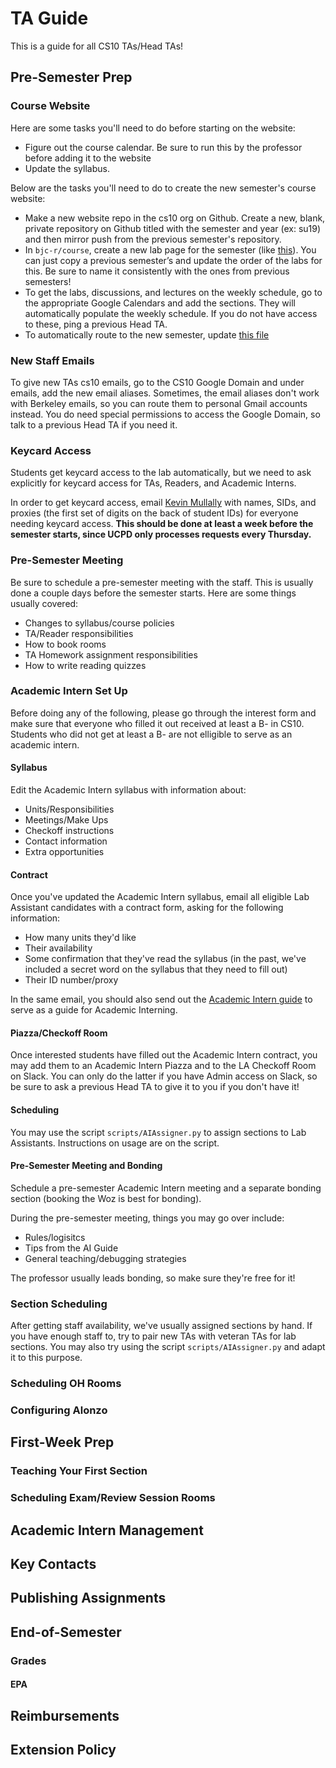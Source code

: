 # TA Guide
This is a guide for all CS10 TAs/Head TAs!

## Pre-Semester Prep
### Course Website
Here are some tasks you'll need to do before starting on the website:
* Figure out the course calendar. Be sure to run this by the professor before adding it to the website
* Update the syllabus.

Below are the tasks you'll need to do to create the new semester's course website:
* Make a new website repo in the cs10 org on Github. Create a new, blank, private repository on Github titled with the semester and year (ex: su19) and then mirror push from the previous semester's repository.
* In `bjc-r/course`, create a new lab page for the semester (like [this](https://beautyjoy.github.io/bjc-r/course/cs10_fa18.html)). You can just copy a previous semester’s and update the order of the labs for this. Be sure to name it consistently with the ones from previous semesters!
* To get the labs, discussions, and lectures on the weekly schedule, go to the appropriate Google Calendars and add the sections. They will automatically populate the weekly schedule. If you do not have access to these, ping a previous Head TA.
* To automatically route to the new semester, update [this file](https://github.com/cs10/cs10.github.io/blob/master/index.html)

### New Staff Emails
To give new TAs cs10 emails, go to the CS10 Google Domain and under emails, add the new email aliases. Sometimes, the email aliases don't work with Berkeley emails, so you can route them to personal Gmail accounts instead. You do need special permissions to access the Google Domain, so talk to a previous Head TA if you need it.

### Keycard Access
Students get keycard access to the lab automatically, but we need to ask explicitly for keycard access for TAs, Readers, and Academic Interns. 

In order to get keycard access, email [Kevin Mullally](mailto:kevinm@berkeley.edu) with names, SIDs, and proxies (the first set of digits on the back of student IDs) for everyone needing keycard access. **This should be done at least a week before the semester starts, since UCPD only processes requests every Thursday.**

### Pre-Semester Meeting
Be sure to schedule a pre-semester meeting with the staff. This is usually done a couple days before the semester starts. Here are some things usually covered:
* Changes to syllabus/course policies
* TA/Reader responsibilities
* How to book rooms
* TA Homework assignment responsibilities
* How to write reading quizzes

### Academic Intern Set Up
Before doing any of the following, please go through the interest form and make sure that everyone who filled it out received at least a B- in CS10. Students who did not get at least a B- are not elligible to serve as an academic intern. 

#### Syllabus
Edit the Academic Intern syllabus with information about: 
* Units/Responsibilities
* Meetings/Make Ups
* Checkoff instructions
* Contact information
* Extra opportunities

#### Contract
Once you've updated the Academic Intern syllabus, email all eligible Lab Assistant candidates with a contract form, asking for the following information: 
* How many units they'd like
* Their availability
* Some confirmation that they've read the syllabus (in the past, we've included a secret word on the syllabus that they need to fill out)
* Their ID number/proxy

In the same email, you should also send out the [Academic Intern guide](https://docs.google.com/document/d/1UVxYg62zuM9R06M4tf6U1yFivONPLuSLrPbM9_TeFKA/edit?usp=drive_web&ouid=114692113843414176249) to serve as a guide for Academic Interning.

#### Piazza/Checkoff Room
Once interested students have filled out the Academic Intern contract, you may add them to an Academic Intern Piazza and to the LA Checkoff Room on Slack. You can only do the latter if you have Admin access on Slack, so be sure to ask a previous Head TA to give it to you if you don't have it!

#### Scheduling
You may use the script `scripts/AIAssigner.py` to assign sections to Lab Assistants. Instructions on usage are on the script.

#### Pre-Semester Meeting and Bonding
Schedule a pre-semester Academic Intern meeting and a separate bonding section (booking the Woz is best for bonding). 

During the pre-semester meeting, things you may go over include:
* Rules/logisitcs
* Tips from the AI Guide
* General teaching/debugging strategies

The professor usually leads bonding, so make sure they're free for it!

### Section Scheduling
After getting staff availability, we've usually assigned sections by hand. If you have enough staff to, try to pair new TAs with veteran TAs for lab sections. You may also try using the script `scripts/AIAssigner.py` and adapt it to this purpose.

### Scheduling OH Rooms


### Configuring Alonzo


## First-Week Prep
### Teaching Your First Section
### Scheduling Exam/Review Session Rooms

## Academic Intern Management

## Key Contacts

## Publishing Assignments

## End-of-Semester
### Grades
#### EPA

## Reimbursements

## Extension Policy
